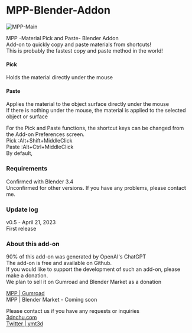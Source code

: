 # MPP-Blender-Addon
![MPP-Main](https://user-images.githubusercontent.com/7782271/233642499-eee27746-5005-4b7d-bfbb-07108802f1c3.jpg)

MPP -Material Pick and Paste- Blender Addon<br>
Add-on to quickly copy and paste materials from shortcuts!<br>
This is probably the fastest copy and paste method in the world!<br>

#### Pick<br>
Holds the material directly under the mouse

#### Paste<br>
Applies the material to the object surface directly under the mouse<br>
If there is nothing under the mouse, the material is applied to the selected object or surface<br>

For the Pick and Paste functions, the shortcut keys can be changed from the Add-on Preferences screen.<br>
Pick :Alt+Shift+MiddleClick <br>
Paste :Alt+Ctrl+MiddleClick<br>
By default, <br>

### Requirements<br>
Confirmed with Blender 3.4<br>
Unconfirmed for other versions. If you have any problems, please contact me.<br>

###  Update log<br>
v0.5 - April 21, 2023<br>
First release<br>

### About this add-on<br>
90% of this add-on was generated by OpenAI's ChatGPT<br>
The add-on is free and available on Github.<br>
If you would like to support the development of such an add-on, please make a donation.<br>
We plan to sell it on Gumroad and Blender Market as a donation<br>

[MPP | Gumroad](https://yamato3d.gumroad.com/l/mpp)<br>
MPP | Blender Market - Coming soon<br>

Please contact us if you have any requests or inquiries<br>
[3dnchu.com](https://3dnchu.com)<br>
[Twitter | ymt3d](https://twitter.com/ymt3d)<br>

